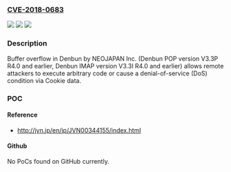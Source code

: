 ### [CVE-2018-0683](https://cve.mitre.org/cgi-bin/cvename.cgi?name=CVE-2018-0683)
![](https://img.shields.io/static/v1?label=Product&message=Denbun%20by%20NEOJAPAN%20Inc.%20(Denbun%20POP%20version%20V3.3P%20R4.0%20and%20earlier%2C%20Denbun%20IMAP%20version%20V3.3I%20R4.0%20and%20earlier)&color=blue)
![](https://img.shields.io/static/v1?label=Version&message=Denbun%20POP%20version%20V3.3P%20R4.0%20and%20earlier%2C%20Denbun%20IMAP%20version%20V3.3I%20R4.0%20and%20earlier%20&color=brightgreen)
![](https://img.shields.io/static/v1?label=Vulnerability&message=Buffer%20Overflow&color=brightgreen)

### Description

Buffer overflow in Denbun by NEOJAPAN Inc. (Denbun POP version V3.3P R4.0 and earlier, Denbun IMAP version V3.3I R4.0 and earlier) allows remote attackers to execute arbitrary code or cause a denial-of-service (DoS) condition via Cookie data.

### POC

#### Reference
- http://jvn.jp/en/jp/JVN00344155/index.html

#### Github
No PoCs found on GitHub currently.


